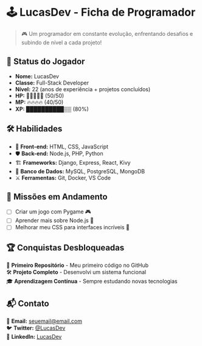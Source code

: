 # 🕹️ LucasDev - Ficha de Programador

> 🎮 Um programador em constante evolução, enfrentando desafios e subindo de nível a cada projeto!

## 🧩 Status do Jogador
- **Nome:** LucasDev
- **Classe:** Full-Stack Developer
- **Nível:** 22 (anos de experiência + projetos concluídos)
- **HP:** 💙💙💙💙💙 (50/50)
- **MP:** 🔥🔥🔥🔥 (40/50)
- **XP:** ██████████▒▒ (80%)

## 🛠️ Habilidades
- 🏹 **Front-end:** HTML, CSS, JavaScript
- 🛡️ **Back-end:** Node.js, PHP, Python
- 🏗️ **Frameworks:** Django, Express, React, Kivy
- 🧠 **Banco de Dados:** MySQL, PostgreSQL, MongoDB
- ⚔️ **Ferramentas:** Git, Docker, VS Code

## 🎯 Missões em Andamento
- [ ] Criar um jogo com Pygame 🎮
- [ ] Aprender mais sobre Node.js 🚀
- [ ] Melhorar meu CSS para interfaces incríveis 🎨

## 🏆 Conquistas Desbloqueadas
🏅 **Primeiro Repositório** - Meu primeiro código no GitHub  
🛠️ **Projeto Completo** - Desenvolvi um sistema funcional  
🎓 **Aprendizagem Contínua** - Sempre estudando novas tecnologias  

## 📬 Contato
📧 **Email:** [seuemail@email.com](mailto:seuemail@email.com)  
🐦 **Twitter:** [@LucasDev](https://twitter.com/LucasDev)  
💼 **LinkedIn:** [LucasDev](https://linkedin.com/in/LucasDev)
